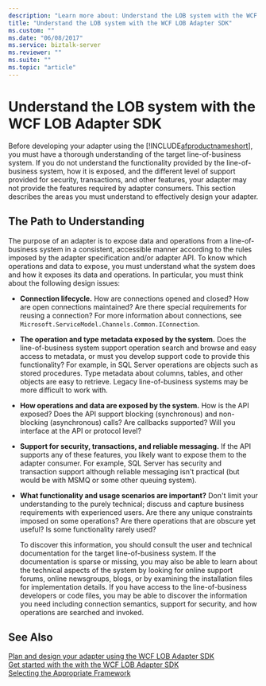 ```yaml
---
description: "Learn more about: Understand the LOB system with the WCF LOB Adapter SDK"
title: "Understand the LOB system with the WCF LOB Adapter SDK"
ms.custom: ""
ms.date: "06/08/2017"
ms.service: biztalk-server
ms.reviewer: ""
ms.suite: ""
ms.topic: "article"
---
```

# Understand the LOB system with the WCF LOB Adapter SDK
Before developing your adapter using the [!INCLUDE[afproductnameshort](../../includes/afproductnameshort-md.md)], you must have a thorough understanding of the target line-of-business system. If you do not understand the functionality provided by the line-of-business system, how it is exposed, and the different level of support provided for security, transactions, and other features, your adapter may not provide the features required by adapter consumers. This section describes the areas you must understand to effectively design your adapter.  
  
## The Path to Understanding  
 The purpose of an adapter is to expose data and operations from a line-of-business system in a consistent, accessible manner according to the rules imposed by the adapter specification and/or adapter API. To know which operations and data to expose, you must understand what the system does and how it exposes its data and operations. In particular, you must think about the following design issues:  
  
- **Connection lifecycle.** How are connections opened and closed? How are open connections maintained? Are there special requirements for reusing a connection? For more information about connections, see `Microsoft.ServiceModel.Channels.Common.IConnection`.  
  
- **The operation and type metadata exposed by the system.** Does the line-of-business system support operation search and browse and easy access to metadata, or must you develop support code to provide this functionality? For example, in SQL Server operations are objects such as stored procedures. Type metadata about columns, tables, and other objects are easy to retrieve. Legacy line-of-business systems may be more difficult to work with.  
  
- **How operations and data are exposed by the system.** How is the API exposed? Does the API support blocking (synchronous) and non-blocking (asynchronous) calls? Are callbacks supported? Will you interface at the API or protocol level?  
  
- **Support for security, transactions, and reliable messaging.** If the API supports any of these features, you likely want to expose them to the adapter consumer. For example, SQL Server has security and transaction support although reliable messaging isn't practical (but would be with MSMQ or some other queuing system).  
  
- **What functionality and usage scenarios are important?** Don't limit your understanding to the purely technical; discuss and capture business requirements with experienced users. Are there any unique constraints imposed on some operations? Are there operations that are obscure yet useful? Is some functionality rarely used?  
  
  To discover this information, you should consult the user and technical documentation for the target line-of-business system. If the documentation is sparse or missing, you may also be able to learn about the technical aspects of the system by looking for online support forums, online newsgroups, blogs, or by examining the installation files for implementation details. If you have access to the line-of-business developers or code files, you may be able to discover the information you need including connection semantics, support for security, and how operations are searched and invoked.  
  
## See Also  
 [Plan and design your adapter using the WCF LOB Adapter SDK](../../adapters-and-accelerators/wcf-lob-adapter-sdk/plan-and-design-your-adapter-using-the-wcf-lob-adapter-sdk.md)   
 [Get started with the with the WCF LOB Adapter SDK](../../adapters-and-accelerators/wcf-lob-adapter-sdk/get-started-with-the-with-the-wcf-lob-adapter-sdk.md)   
 [Selecting the Appropriate Framework](./difference-between-adapter-channel-and-service-in-the-wcf-lob-adapter-sdk.md)